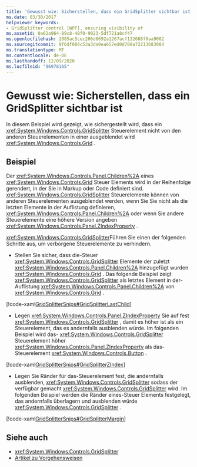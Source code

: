 ```yaml
---
title: 'Gewusst wie: Sicherstellen, dass ein GridSplitter sichtbar ist'
ms.date: 03/30/2017
helpviewer_keywords:
- GridSplitter control [WPF], ensuring visibility of
ms.assetid: 0a62a964-89c8-48f0-9023-5df721a8cf47
ms.openlocfilehash: 2085ac5cec206d8692a1267acf132688f0aa9082
ms.sourcegitcommit: 9f6df084c53a3da0ea657ed0d708a72213683084
ms.translationtype: MT
ms.contentlocale: de-DE
ms.lasthandoff: 12/09/2020
ms.locfileid: "96978165"
---
```

# <a name="how-to-make-sure-that-a-gridsplitter-is-visible"></a>Gewusst wie: Sicherstellen, dass ein GridSplitter sichtbar ist
In diesem Beispiel wird gezeigt, wie sichergestellt wird, dass ein <xref:System.Windows.Controls.GridSplitter> Steuerelement nicht von den anderen Steuerelementen in einer ausgeblendet wird <xref:System.Windows.Controls.Grid> .  
  
## <a name="example"></a>Beispiel  
 Der <xref:System.Windows.Controls.Panel.Children%2A> eines <xref:System.Windows.Controls.Grid> Steuer Elements wird in der Reihenfolge gerendert, in der Sie in Markup oder Code definiert sind. <xref:System.Windows.Controls.GridSplitter> Steuerelemente können von anderen Steuerelementen ausgeblendet werden, wenn Sie Sie nicht als die letzten Elemente in der Auflistung definieren, <xref:System.Windows.Controls.Panel.Children%2A> oder wenn Sie andere Steuerelemente eine höhere Version angeben <xref:System.Windows.Controls.Panel.ZIndexProperty> .  
  
 <xref:System.Windows.Controls.GridSplitter>Führen Sie einen der folgenden Schritte aus, um verborgene Steuerelemente zu verhindern.  
  
- Stellen Sie sicher, dass die-Steuer <xref:System.Windows.Controls.GridSplitter> Elemente der zuletzt <xref:System.Windows.Controls.Panel.Children%2A> hinzugefügt wurden <xref:System.Windows.Controls.Grid> . Das folgende Beispiel zeigt <xref:System.Windows.Controls.GridSplitter> als letztes Element in der-Auflistung <xref:System.Windows.Controls.Panel.Children%2A> von <xref:System.Windows.Controls.Grid> .  
  
 [!code-xaml[GridSplitterSnips#GridSplitterLastChild](~/samples/snippets/csharp/VS_Snippets_Wpf/GridSplitterSnips/CSharp/Window1.xaml#gridsplitterlastchild)]  
  
- Legen <xref:System.Windows.Controls.Panel.ZIndexProperty> Sie auf fest <xref:System.Windows.Controls.GridSplitter> , damit es höher ist als ein Steuerelement, das es andernfalls ausblenden würde. Im folgenden Beispiel wird das- <xref:System.Windows.Controls.GridSplitter> Steuerelement höher <xref:System.Windows.Controls.Panel.ZIndexProperty> als das-Steuerelement <xref:System.Windows.Controls.Button> .  
  
 [!code-xaml[GridSplitterSnips#GridSplitterZIndex](~/samples/snippets/csharp/VS_Snippets_Wpf/GridSplitterSnips/CSharp/Window1.xaml#gridsplitterzindex)]  
  
- Legen Sie Ränder für das-Steuerelement fest, die andernfalls ausblenden, <xref:System.Windows.Controls.GridSplitter> sodass der verfügbar gemacht <xref:System.Windows.Controls.GridSplitter> wird. Im folgenden Beispiel werden die Ränder eines-Steuer Elements festgelegt, das andernfalls überlagern und ausblenden würde <xref:System.Windows.Controls.GridSplitter> .  
  
 [!code-xaml[GridSplitterSnips#GridSplitterMargin](~/samples/snippets/csharp/VS_Snippets_Wpf/GridSplitterSnips/CSharp/Window1.xaml#gridsplittermargin)]  
  
## <a name="see-also"></a>Siehe auch

- <xref:System.Windows.Controls.GridSplitter>
- [Artikel zu Vorgehensweisen](gridsplitter-how-to-topics.md)
